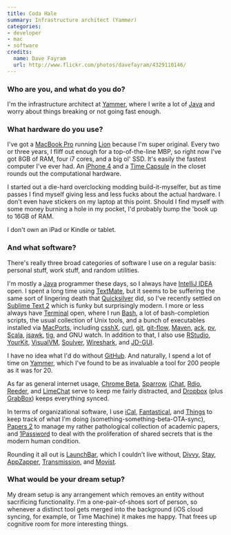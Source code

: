 ```yaml
---
title: Coda Hale
summary: Infrastructure architect (Yammer)
categories:
- developer
- mac
- software
credits:
  name: Dave Fayram
  url: http://www.flickr.com/photos/davefayram/4329110146/
---
```


### Who are you, and what do you do?

I'm the infrastructure architect at [Yammer][], where I write a lot of [Java][] and worry about things breaking or not going fast enough.

### What hardware do you use?

I've got a [MacBook Pro][macbook-pro] running [Lion][macos] because I'm super original. Every two or three years, I fliff out enough for a top-of-the-line MBP, so right now I've got 8GB of RAM, four i7 cores, and a big ol' SSD. It's easily the fastest computer I've ever had. An [iPhone 4][iphone-4] and a [Time Capsule][time-capsule] in the closet rounds out the computational hardware.

I started out a die-hard overclocking modding build-it-myselfer, but as time passes I find myself giving less and less fucks about the actual hardware. I don't even have stickers on my laptop at this point. Should I find myself with some money burning a hole in my pocket, I'd probably bump the 'book up to 16GB of RAM.

I don't own an iPad or Kindle or tablet.

### And what software?

There's really three broad categories of software I use on a regular basis: personal stuff, work stuff, and random utilities.

I'm mostly a [Java][] programmer these days, so I always have [IntelliJ IDEA][intellij-idea] open. I spent a long time using [TextMate][], but it seems to be suffering the same sort of lingering death that [Quicksilver][] did, so I've recently settled on [Sublime Text 2][sublime-text] which is funky but surprisingly modern. I more or less always have [Terminal][] open, where I run [Bash][], a lot of bash-completion scripts, the usual collection of Unix tools, and a bunch of executables installed via [MacPorts][], including [csshX][], [curl][], [git][], [git-flow][], [Maven][], [ack][], [pv][], [Scala][], [jsawk][], [tig][], and GNU watch. In addition to that, I also use [RStudio][], [YourKit][], [VisualVM][], [Soulver][], [Wireshark][], and [JD-GUI][].

I have no idea what I'd do without [GitHub][]. And naturally, I spend a lot of time on [Yammer][], which I've found to be as invaluable a tool for 200 people as it was for 20.

As far as general internet usage, [Chrome Beta][chrome], [Sparrow][], [iChat][], [Rdio][], [Reeder][], and [LimeChat][] serve to keep me fairly distracted, and [Dropbox][] (plus [GrabBox][]) keeps everything synced.

In terms of organizational software, I use [iCal][], [Fantastical][], and [Things][] to keep track of what I'm doing (something-something-beta-OTA-sync), [Papers 2][papers] to manage my rather pathological collection of academic papers, and [1Password][] to deal with the proliferation of shared secrets that is the modern human condition.

Rounding it all out is [LaunchBar][], which I couldn't live without, [Divvy][], [Stay][], [AppZapper][], [Transmission][], and [Movist][].

### What would be your dream setup?

My dream setup is any arrangement which removes an entity without sacrificing functionality. I'm a one-pair-of-shoes sort of person, so whenever a distinct tool gets merged into the background (iOS cloud syncing, for example, or Time Machine) it makes me happy. That frees up cognitive room for more interesting things.

[iphone-4]: https://en.wikipedia.org/wiki/IPhone_4 "A smartphone."
[time-capsule]: https://www.apple.com/airport-time-capsule/ "A WiFi access point and backup system."
[macbook-pro]: https://www.apple.com/macbook-pro/ "A laptop."
[rstudio]: https://www.rstudio.com/ "An IDE for the R language."
[reeder]: http://madeatgloria.com/brewery/silvio/reeder "A feed client for the Mac."
[rdio]: http://www.rdio.com/home/en-us/ "A music streaming service."
[1password]: https://1password.com "Password management software for Mac OS X."
[ichat]: https://en.wikipedia.org/wiki/IChat "An AIM/Jabber client included with Mac OS X."
[ical]: https://en.wikipedia.org/wiki/ICal "Calendaring software included with Mac OS X."
[intellij-idea]: http://www.jetbrains.com/idea/ "A developer's IDE."
[grabbox]: https://alternativeto.net/software/grabbox/ "Mac screenshot software based on DropBox."
[github]: https://github.com/ "A Git code repository service."
[git-flow]: https://github.com/nvie/gitflow "Extensions to git to work with a custom branching model."
[git]: https://git-scm.com/ "A version control system."
[transmission]: https://transmissionbt.com/ "A BitTorrent client."
[tig]: http://jonas.nitro.dk/tig/ "A text-mode interface for git."
[things]: https://culturedcode.com/things/ "A task management application for the Mac."
[terminal]: https://en.wikipedia.org/wiki/Terminal_(OS_X) "A console application included with Mac OS X."
[textmate]: http://macromates.com/ "A text editor for the Mac."
[sublime-text]: http://www.sublimetext.com/ "A coder's text editor."
[scala]: http://www.scala-lang.org/ "A compiled programming language."
[stay]: https://cordlessdog.com/stay/ "A Mac tool for keeping windows in the same place."
[soulver]: http://www.acqualia.com/soulver/ "A Mac application that's a cross between a spreadsheet and a calculator."
[sparrow]: http://www.gmail.com/intl/en/mail/help/sparrow.html "A mail client for the Mac with a funky UI."
[appzapper]: https://appzapper.com/ "Software for uninstalling applications on the Mac."
[ack]: https://beyondgrep.com/ "A command-line tool for searching text."
[fantastical]: https://flexibits.com/fantastical "A calendaring app for the Mac."
[maven]: http://maven.apache.org/ "Software project management software."
[macports]: https://www.macports.org/ "A collection of *nix software ported to Mac OS X."
[macos]: https://en.wikipedia.org/wiki/MacOS "An operating system for Mac hardware."
[movist]: https://code.google.com/archive/p/movist "A movie player for the Mac."
[java]: https://www.java.com/en/ "A cross-platform compiled programming language."
[jsawk]: https://github.com/micha/jsawk "A version of awk for working with JSON."
[jd-gui]: http://jd.benow.ca/#jd-gui "A developer tool for viewing the source code of Java .class files."
[curl]: https://curl.haxx.se/ "A command-line tool for transferring data from URLs."
[chrome]: https://www.google.com/intl/en/chrome/browser/ "A WebKit-based browser, where each tab runs in its own thread."
[csshx]: https://github.com/brockgr/csshx "Mac software for controlling multiple Terminal sessions."
[divvy]: http://mizage.com/divvy/ "Window management and arrangement for Mac OS X."
[dropbox]: https://www.dropbox.com/ "Online syncing and storage."
[visualvm]: http://visualvm.java.net/ "A Java development troubleshooting tool."
[quicksilver]: https://qsapp.com/ "A data manipulator and launcher for the Mac."
[bash]: http://www.gnu.org/software/bash/ "A terminal shell."
[limechat]: http://limechat.net/mac/ "An IRC client for the Mac."
[launchbar]: https://www.obdev.at/products/launchbar/index.html "An application launcher and data manager for the Mac."
[yammer]: https://www.yammer.com/ "An enterprise messaging platform."
[yourkit]: https://www.yourkit.com/ "A profiler system for Java and .NET."
[papers]: http://papersapp.com "iTunes-like software for organising articles."
[pv]: http://www.ivarch.com/programs/pv.shtml "A command-line tool for viewing data sent over a pipeline."
[wireshark]: https://www.wireshark.org/ "A network protocol analyser."
